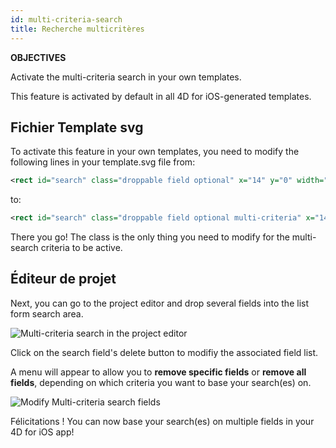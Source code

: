 ```yaml
---
id: multi-criteria-search
title: Recherche multicritères
---
```



<div class = "objectives"> 

**OBJECTIVES**

Activate the multi-criteria search in your own templates.</div> 

This feature is activated by default in all 4D for iOS-generated templates.

## Fichier Template svg

To activate this feature in your own templates, you need to modify the following lines in your template.svg file from:

```xml
<rect id="search" class="droppable field optional" x="14" y="0" width="238" height="30" stroke-dasharray="5,2" ios:type="0,1,2,4,8,9,11,25,35" ios:bind="searchableField"/>

```

to:

```xml
<rect id="search" class="droppable field optional multi-criteria" x="14" y="0" width="238" height="30" stroke-dasharray="5,2" ios:type="0,1,2,4,8,9,11,25,35" ios:bind="searchableField"/>

```

There you go! The class is the only thing you need to modify for the multi-search criteria to be active.

## Éditeur de projet

Next, you can go to the project editor and drop several fields into the list form search area.

![Multi-criteria search in the project editor](assets/en/multi-criteria-search/multi-criteria-search-forms-section.png)

Click on the search field's delete button to modifiy the associated field list.

A menu will appear to allow you to **remove specific fields** or **remove all fields**, depending on which criteria you want to base your search(es) on.

![Modify Multi-criteria search fields](assets/en/multi-criteria-search/multi-criteria-search-forms-section-remove-fields.png)

Félicitations ! You can now base your search(es) on multiple fields in your 4D for iOS app!